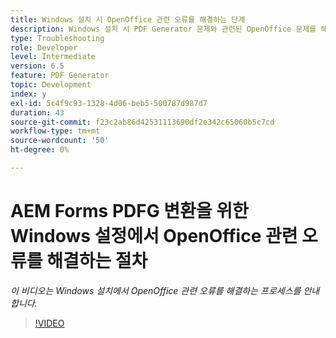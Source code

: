```yaml
---
title: Windows 설치 시 OpenOffice 관련 오류를 해결하는 단계
description: Windows 설치 시 PDF Generator 문제와 관련된 OpenOffice 문제를 해결합니다.
type: Troubleshooting
role: Developer
level: Intermediate
version: 6.5
feature: PDF Generator
topic: Development
index: y
exl-id: 5c4f9c93-1328-4d06-beb5-500787d987d7
duration: 43
source-git-commit: f23c2ab86d42531113690df2e342c65060b5c7cd
workflow-type: tm+mt
source-wordcount: '50'
ht-degree: 0%

---
```


# AEM Forms PDFG 변환을 위한 Windows 설정에서 OpenOffice 관련 오류를 해결하는 절차

*이 비디오는 Windows 설치에서 OpenOffice 관련 오류를 해결하는 프로세스를 안내합니다.*

>[!VIDEO](https://video.tv.adobe.com/v/335481?quality=12&learn=on)

